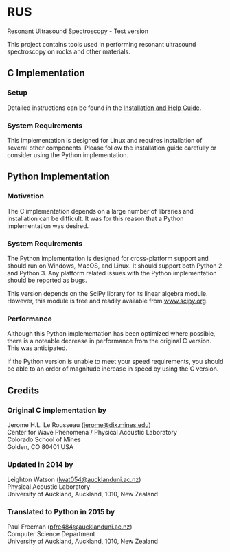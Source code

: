 # RUS
Resonant Ultrasound Spectroscopy - Test version

This project contains tools used in performing resonant ultrasound spectroscopy on rocks and other materials.

## C Implementation
### Setup
Detailed instructions can be found in the [Installation and Help Guide](Zadler%20Computer%20Code%20Manual.pdf).

### System Requirements
This implementation is designed for Linux and requires
installation of several other components. Please follow
the installation guide carefully or consider using the
Python implementation.

## Python Implementation
### Motivation
The C implementation depends on a large number of
libraries and installation can be difficult.
It was for this reason that a Python implementation
was desired.

### System Requirements
The Python implementation is designed for cross-platform
support and should run on Windows, MacOS, and Linux. It
should support both Python 2 and Python 3. Any platform
related issues with the Python implementation should be
reported as bugs.

This version depends on the SciPy library for its
linear algebra module. However, this module is free
and readily available from www.scipy.org.

### Performance
Although this Python implementation has been optimized
where possible, there is a noteable decrease in performance
from the original C version. This was anticipated.

If the Python version is unable to meet your speed
requirements, you should be able to an order of magnitude
increase in speed by using the C version.

## Credits
### Original C implementation by
Jerome H.L. Le Rousseau (jerome@dix.mines.edu)  
Center for Wave Phenomena / Physical Acoustic Laboratory  
Colorado School of Mines  
Golden, CO 80401 USA

### Updated in 2014 by
Leighton Watson (lwat054@aucklanduni.ac.nz)  
Physical Acoustic Laboratory  
University of Auckland, Auckland, 1010, New Zealand

### Translated to Python in 2015 by
Paul Freeman (pfre484@aucklanduni.ac.nz)  
Computer Science Department  
University of Auckland, Auckland, 1010, New Zealand

